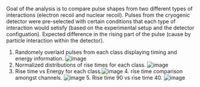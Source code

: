 Goal of the analysis is to compare pulse shapes from two different types of interactions (electron recoil and nuclear recoil). Pulses from the cryogenic detector were pre-selected with certain conditions that each type of interaction would setisfy (based on the experimental setup and the detector configuation). Expected difference in the rising part of the pulse (cause by particle interaction within the detector).
1. Randomely overlaid pulses from each class displaying timing and energy information. ![image](https://user-images.githubusercontent.com/40996191/179090707-ddf5c69a-eab9-4b41-b371-15b7ac5c5fe8.png)
2. Normalized distributions of rise times for each class. ![image](https://user-images.githubusercontent.com/40996191/179090553-407c3ca4-d484-4b92-a68d-211e5e394813.png)
3. Rise time vs Energy for each class.![image](https://user-images.githubusercontent.com/40996191/179090270-9de18cd3-144c-4e62-94cb-0f290198ffef.png) 4. rise time comparison amongst channels. ![image](https://user-images.githubusercontent.com/40996191/179090580-27769003-2755-4ba3-bf10-51e5da675c7f.png) 5. Rise time 90 vs rise time 40. ![image](https://user-images.githubusercontent.com/40996191/179090617-abe0ea93-ad7e-47c7-97f3-8ec3507f2fa3.png)



